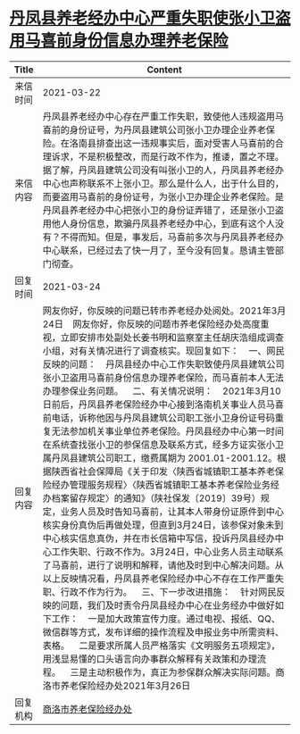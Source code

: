 # <a href="http://www.shangluo.gov.cn/zmhd/ldxxxx.jsp?urltype=leadermail.LeaderMailContentUrl&wbtreeid=1112&leadermailid=7057">丹凤县养老经办中心严重失职使张小卫盗用马喜前身份信息办理养老保险</a>
|Title|Content|
|:---:|---|
|来信时间|2021-03-22|
|来信内容|丹凤县养老经办中心存在严重工作失职，致使他人违规盗用马喜前的身份证号，为丹凤县建筑公司张小卫办理企业养老保险。在洛南县排查出这一违规事实后，面对受害人马喜前的合理诉求，不是积极整改，而是行政不作为，推诿，置之不理。据了解，丹凤县建筑公司没有叫张小卫的人，丹凤县养老经办中心也声称联系不上张小卫。那么是什么人，出于什么目的，而要盗用马喜前的身份证号，为张小卫办理企业养老保险。是丹凤县养老经办中心把张小卫的身份证弄错了，还是张小卫盗用他人身份信息，欺骗丹凤县养老经办中心，到底有这个人没有？不得而知。但是，事发后，马喜前多次与丹凤县养老经办中心联系，已经过去了快一月了，至今没有回复。恳请主管部门彻查。|
|回复时间|2021-03-24|
|回复内容|网友你好，你反映的问题已转市养老经办处阅处。2021年3月24日    网友你好，你反映的问题市养老保险经办处高度重视，立即安排市处副处长姜书明和监察室主任胡庆浩组成调查小组，对有关情况进行了调查核实。现回复如下：    一、网民反映的问题：    丹凤县经办中心工作失职致使丹凤县建筑公司张小卫盗用马喜前身份信息办理养老保险，而马喜前本人无法办理参保业务问题。    二、有关情况说明：    2021年3月10日前后，丹凤县养老保险经办中心接到洛南机关事业人员马喜前电话，诉称他因与丹凤县建筑公司职工张小卫身份证号码重复无法参加机关事业单位养老保险。丹凤县经办中心第一时间在系统查找张小卫的参保信息及联系方式，经多方证实张小卫属丹凤县建筑公司职工，缴费属期为 2001.01-2001.12。根据陕西省社会保障局《关于印发〈陕西省城镇职工基本养老保险经办管理服务规程〉〈陕西省城镇职工基本养老保险业务经办档案留存规定〉的通知》（陕社保发〔2019〕39号）规定，业务人员及时告知马喜前，让其本人带身份证原件到中心核实身份真伪后再做处理，但直到3月24日，该参保对象未到中心核实信息真伪，并在市长信箱中写信，投诉丹凤县经办中心工作失职、行政不作为。3月24日，中心业务人员主动联系了马喜前，进行了说明和解释，请他及时到中心解决问题。从以上反映情况看，丹凤县养老保险经办中心不存在工作严重失职、行政不作为行为。    三、下一步改进措施：    针对网民反映的问题，我们及时责令丹凤县经办中心在业务经办中做好如下工作：    一是加大政策宣传力度。通过电视、报纸、QQ、微信群等方式，发布详细的操作流程及申报业务中所需资料、表格。    二是要求所属人员严格落实《文明服务五项规定》，用浅显易懂的口头语言向办事群众解释有关政策和办理流程。    三是主动积极作为，真正为参保群众解决实际问题。商洛市养老保险经办处2021年3月26日|
|回复机构|<a href="../../categories/agencies/商洛市养老保险经办处.md">商洛市养老保险经办处</a>|
